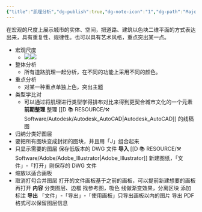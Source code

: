 ```yaml
---
{"title":"肌理分析","dg-publish":true,"dg-note-icon":"1","dg-path":"Major/Chart/01 前期分析/肌理分析.md","permalink":"/Major/Chart/01 前期分析/肌理分析/","dgPassFrontmatter":true,"noteIcon":"1","created":"2024-07-04T13:45:17.000+08:00","updated":"2024-11-05T23:48:29.997+08:00"}
---
```


在宏观的尺度上展示城市的实体、空间，把道路、建筑以色块二维平面的方式表达出来，具有重复性、规律性。也可以具有艺术风格，重点突出某一点。
-   宏观尺度  
	-   ![](https://api2.mubu.com/v3/document_image/d5bb9dcb-9b51-4312-87b5-db158a9dc8f3-20454557.jpg)![](https://api2.mubu.com/v3/document_image/2b54fd59-5c22-44cb-9d24-1fd90e85581f-20454557.jpg)  
-   整体分析  
	-   所有道路肌理一起分析，在不同的功能上采用不同的颜色。  
-   重点分析  
	-   对某一种重点单独上色，突出主题  
-   类型学比对  
	-   可以通过将肌理进行类型学得排布对比来得到更契合城市文化的一个元素
**前期整理**
整理 [[D 📚 RESOURCE/⚒️ Software/Autodesk/Autodesk_AutoCAD\|Autodesk_AutoCAD]] 的线稿图
-   归纳分类好图层
-   要把所有图块变成封闭的图块，并且用「J」组合起来
-   只显示需要的图层
保存低版本的 DWG 文件
**导入**
[[D 📚 RESOURCE/⚒️ Software/Adobe/Adobe_Illustrator\|Adobe_Illustrator]] 新建图纸，「文件」-「打开」刚保存的 DWG 文件  
-   缩放以适合画板
-   取消打勾合并图层
打开的文件画板基于之前的画板，可以提前新建想要的画板再打开
**内容**
分类图层、边框
找参考图，吸色
线做渐变效果，分离区块
添加标注
**导出**
「文件」-「导出」-「使用画板」只导出画板以内的图片
导出 PDF 格式可以保留图层信息